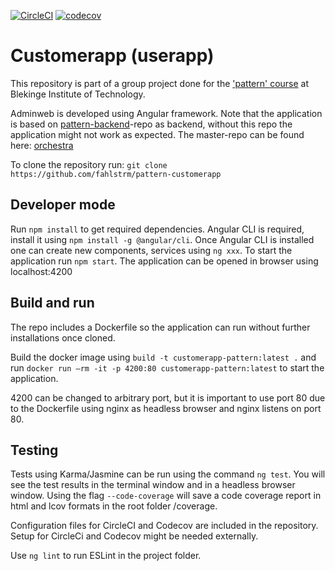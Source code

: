 [![CircleCI](https://circleci.com/gh/fahlstrm/pattern-customerapp/tree/master.svg?style=svg)](https://circleci.com/gh/fahlstrm/pattern-customerapp/tree/master) [![codecov](https://codecov.io/gh/fahlstrm/pattern-customerapp/branch/master/graph/badge.svg?token=ZX8X4JFRRW)](https://codecov.io/gh/fahlstrm/pattern-customerapp)

# Customerapp (userapp)
This repository is part of a group project done for the ['pattern' course](https://www.bth.se/utbildning/program-och-kurser/kurser/20232/BR4QJ/) at Blekinge Institute of Technology.

Adminweb is developed using Angular framework. 
Note that the application is based on [pattern-backend](https://github.com/datalowe/pattern-backend)-repo as backend, without this repo the application might not work as expected. The master-repo can be found here: [orchestra](https://github.com/datalowe/pattern-orchestra)

To clone the repository run: `git clone https://github.com/fahlstrm/pattern-customerapp`

## Developer mode
Run `npm install` to get required dependencies. Angular CLI is required, install it using `npm install -g @angular/cli`. Once Angular CLI is installed one can create new components, services using `ng xxx`. 
To start the application run `npm start`. The application can be opened in browser using localhost:4200

## Build and run
The repo includes a Dockerfile so the application can run without further installations once cloned.

Build the docker image using `build -t customerapp-pattern:latest .` and run `docker run –rm -it -p 4200:80 customerapp-pattern:latest` to start the application.

4200 can be changed to arbitrary port, but it is important to use port 80 due to the Dockerfile using nginx as headless browser and nginx listens on port 80.

## Testing
Tests using Karma/Jasmine can be run using the command `ng test`. You will see the test results in the terminal window and in a headless browser window. Using the flag `--code-coverage` will save a code coverage report in html and lcov formats in the root folder /coverage.

Configuration files for CircleCI and Codecov are included in the repository. Setup for CircleCi and Codecov might be needed externally. 

Use `ng lint` to run ESLint in the project folder.


